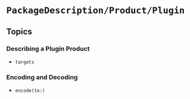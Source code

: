 # ``PackageDescription/Product/Plugin``

## Topics

### Describing a Plugin Product

- ``targets``

### Encoding and Decoding

- ``encode(to:)``
